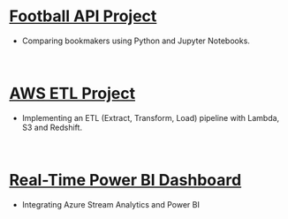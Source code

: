 # [Football API Project](https://github.com/tamasmocsanyi/project1)
 - Comparing bookmakers using Python and Jupyter Notebooks.
 
 <br>

# [AWS ETL Project](https://github.com/tamasmocsanyi/aws-etl-project)
 - Implementing an ETL (Extract, Transform, Load) pipeline with Lambda, S3 and Redshift.

 <br>

# [Real-Time Power BI Dashboard](https://github.com/tamasmocsanyi/azure-streaming-project)
 - Integrating Azure Stream Analytics and Power BI 
